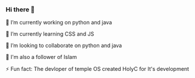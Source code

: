 ### Hi there 👋




🔭 I’m currently working on python and java

🌱 I’m currently learning CSS and JS
 
👯 I’m looking to collaborate on python and java 

👋 I'm also a follower of Islam

⚡ Fun fact: The devloper of temple OS created HolyC for It's development 



